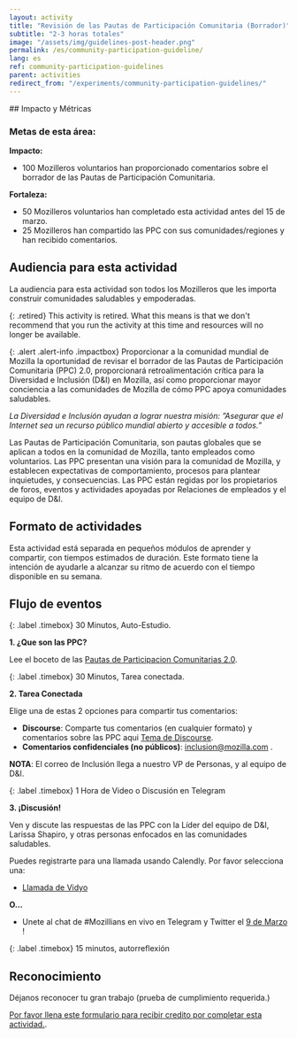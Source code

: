 ```yaml
---
layout: activity
title: "Revisión de las Pautas de Participación Comunitaria (Borrador)"
subtitle: "2-3 horas totales"
image: "/assets/img/guidelines-post-header.png"
permalink: /es/community-participation-guideline/
lang: es
ref: community-participation-guidelines
parent: activities
redirect_from: "/experiments/community-participation-guidelines/"
---
```


<div class="col-md-3 hidden-xs pull-right" markdown="1">
## Impacto y Métricas

### Metas de esta área:

__Impacto:__

-	100 Mozilleros voluntarios han proporcionado comentarios sobre el borrador de las Pautas de Participación Comunitaria.

__Fortaleza:__

-	50 Mozilleros voluntarios han completado esta actividad antes del 15 de marzo.
-	25 Mozilleros han compartido las PPC con sus comunidades/regiones y han recibido comentarios.

## Audiencia para esta actividad

La audiencia para esta actividad son todos los Mozilleros que les importa construir comunidades saludables y empoderadas.
</div>

<div class="col-md-9" markdown="1">
{: .retired}
This activity is retired. What this means is that we don't recommend that you run the activity at this time and resources will no longer be available.

{: .alert .alert-info .impactbox}
<span class="glyphicon glyphicon-ok-circle" aria-hidden="true"></span>Proporcionar a la comunidad mundial de Mozilla la oportunidad de revisar el borrador de las Pautas de Participación Comunitaria (PPC) 2.0, proporcionará retroalimentación crítica para la Diversidad e Inclusión (D&I) en Mozilla, así como proporcionar mayor conciencia a las comunidades de Mozilla de cómo PPC apoya comunidades saludables.

*La Diversidad e Inclusión ayudan a lograr nuestra misión:
”Asegurar que el Internet sea un recurso público mundial abierto y accesible a todos.”*

Las Pautas de Participación Comunitaria, son pautas globales que se aplican a todos en la comunidad de Mozilla, tanto empleados como voluntarios. Las PPC presentan una visión para la comunidad de Mozilla, y establecen expectativas de comportamiento, procesos para plantear inquietudes, y consecuencias. Las PPC están regidas por los propietarios de foros, eventos y actividades apoyadas por Relaciones de empleados y el equipo de D&I.


## Formato de actividades

Esta actividad está separada en pequeños módulos de aprender y compartir, con tiempos estimados de duración. Este formato tiene la intención de ayudarle a alcanzar su ritmo de acuerdo con el tiempo disponible en su semana.

## Flujo de eventos

{: .label .timebox}
<span class="glyphicon glyphicon-time" aria-hidden="true"></span> 30 Minutos, Auto-Estudio.

**1. ¿Que son las PPC?**

Lee el boceto de las [Pautas de Participacion Comunitarias 2.0](/assets/pdf/MozillaCommunityParticipationGuidelines-ES.pdf).

{: .label .timebox}
<span class="glyphicon glyphicon-time" aria-hidden="true"></span> 30 Minutos, Tarea conectada.

**2. Tarea Conectada**

Elige una de estas 2 opciones para compartir tus comentarios:

-	**Discourse**: Comparte tus comentarios (en cualquier formato) y comentarios sobre las PPC aqui [Tema de Discourse](https://discourse.mozilla-community.org/t/community-participation-guidelines-draft-community-feedback/13816).
-	**Comentarios confidenciales (no públicos)**: inclusion@mozilla.com .

**NOTA**: El correo de Inclusión llega a nuestro VP de Personas, y al equipo de D&I.

{: .label .timebox}
<span class="glyphicon glyphicon-time" aria-hidden="true"></span> 1 Hora de Video o Discusión en Telegram

**3. ¡Discusión!**

Ven y discute las respuestas de las PPC con la Líder del equipo de D&I, Larissa Shapiro, y otras personas enfocados en las comunidades saludables.

Puedes registrarte para una llamada usando Calendly. Por favor selecciona una:

-	[Llamada de Vidyo](https://calendly.com/eirwin/cpg-face-to-face-call-vidyo/02-23-2017)

**O...**

-	Unete al chat de #Mozillians en vivo en Telegram y Twitter el [9 de Marzo](https://www.timeanddate.com/worldclock/fixedtime.html?msg=CPG+Telegram+%26+Twitter+Chat&iso=20170309T07&p1=1091&ah=1) !

{: .label .timebox}
<span class="glyphicon glyphicon-time" aria-hidden="true"></span> 15 minutos, autorreflexión

## Reconocimiento

Déjanos reconocer tu gran trabajo (prueba de cumplimiento requerida.)

[Por favor llena este formulario para recibir credito por completar esta actividad.](https://docs.google.com/a/mozilla.com/forms/d/e/1FAIpQLSfXbZrra9m4V6Rf_8wKHuWRkeB6nVwaGhwrgWPibZc1uAqtXA/viewform).
</div>
